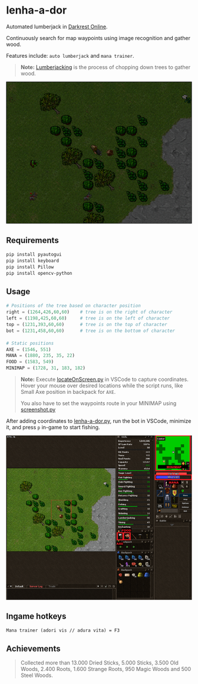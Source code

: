 # lenha-a-dor

Automated lumberjack in [Darkrest Online](https://darkrest.online/?news).

Continuously search for map waypoints using image recognition and gather wood.

Features include: `auto lumberjack` and `mana trainer`.
> **Note:** [Lumberjacking](https://darkrest-online.gitbook.io/darkrest.online-wiki/gathering-and-crafting/gathering) is the process of chopping down trees to gather wood.

![](images/lenhador.PNG)

## Requirements

```bash
pip install pyautogui
pip install keyboard
pip install Pillow
pip install opencv-python
```

## Usage

```python
# Positions of the tree based on character position
right = (1264,426,60,60)    # tree is on the right of character
left = (1198,425,60,60)     # tree is on the left of character
top = (1231,393,60,60)      # tree is on the top of character
bot = (1231,458,60,60)      # tree is on the bottom of character

# Static positions
AXE = (1546, 551)
MANA = (1880, 235, 35, 22)
FOOD = (1583, 549)
MINIMAP = (1728, 31, 183, 182)
```

>**Note:** Execute [locateOnScreen.py](https://github.com/felipevzps/lenha-a-dor/blob/main/locateOnScreen.py) in VSCode to capture coordinates. Hover your mouse over desired locations while the script runs, like Small Axe position in backpack for `AXE`.
>
>You also have to set the waypoints route in your MINIMAP using [screenshot.py](https://github.com/felipevzps/lenha-a-dor/blob/main/screenshot.py)

After adding coordinates to [lenha-a-dor.py](https://github.com/felipevzps/lenha-a-dor/blob/main/lenha-a-dor.py), run the bot in VSCode, minimize it, and press `p` in-game to start fishing.

![](https://github.com/felipevzps/lenha-a-dor/blob/main/images/positions.PNG)

## Ingame hotkeys

```
Mana trainer (adori vis // adura vita) = F3
```

## Achievements
> Collected more than 13.000 Dried Sticks, 5.000 Sticks, 3.500 Old Woods, 2.400 Roots, 1.600 Strange Roots, 950 Magic Woods and 500 Steel Woods.
